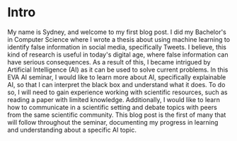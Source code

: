 # Intro


My name is Sydney, and welcome to my first blog post. I did my Bachelor's in Computer Science where I wrote a thesis about using machine learning to identify false information in social media, specifically Tweets. I believe, this kind of research is useful in today's digital age, where false information can have serious consequences. As a result of this, I became intrigued by Artificial Intelligence (AI) as it can be used to solve current problems. In this EVA AI seminar, I would like to learn more about AI, specifically explainable AI, so that I can interpret the black box and understand what it does. To do so, I will need to gain experience working with scientific resources, such as reading a paper with limited knowledge. Additionally, I would like to learn how to communicate in a scientific setting and debate topics with peers from the same scientific community. This blog post is the first of many that will follow throughout the seminar, documenting my progress in learning and understanding about a specific AI topic.
